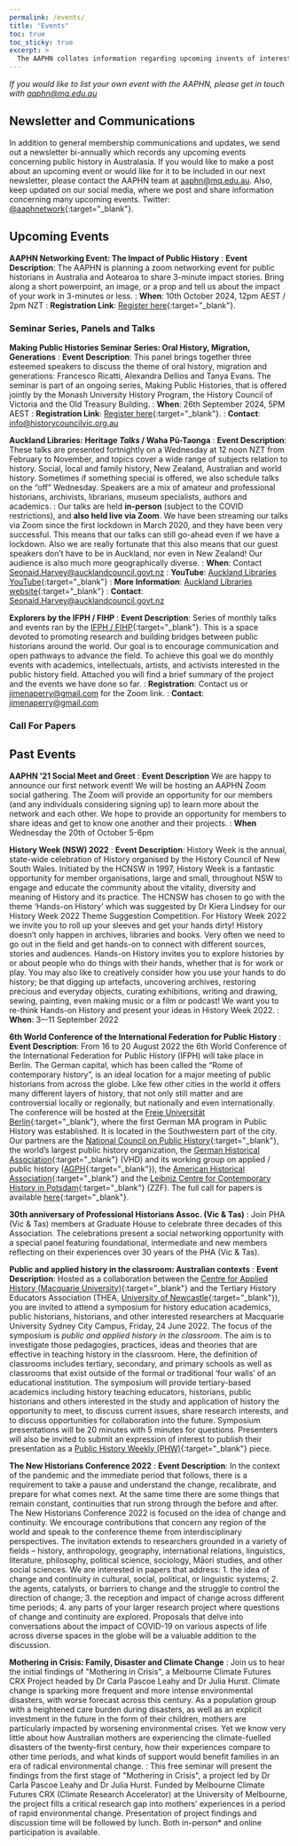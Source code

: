 ```yaml
---
permalink: /events/
title: "Events"
toc: true
toc_sticky: true
excerpt: >
  The AAPHN collates information regarding upcoming invents of interest to public history enthusiasts and practitioners and also sends out a bi-annual Newsletter summarising the year and looking forward to the future.
---
```

_If you would like to list your own event with the AAPHN, please get in touch with <aaphn@mq.edu.au>_

## Newsletter and Communications
In addition to general membership communications and updates, we send out a newsletter bi-annually which records any upcoming events concerning public history in Australasia. If you would like to make a post about an upcoming event or would like for it to be included in our next newsletter, please contact the AAPHN team at <aaphn@mq.edu.au>. Also, keep updated on our social media, where we post and share information concerning many upcoming events. Twitter: [@aaphnetwork](https://twitter.com/aaphnetwork){:target="_blank"}.

## Upcoming Events

**AAPHN Networking Event: The Impact of Public History**
: **Event Description**: The AAPHN is planning a zoom networking event for public historians in Australia and Aotearoa to share 3-minute impact stories. Bring along a short powerpoint, an image, or a prop and tell us about the impact of your work in 3-minutes or less.
: **When**: 10th October 2024, 12pm AEST / 2pm NZT
: **Registration Link**: [Register here](https://macquarie.zoom.us/meeting/register/tZcpfuipqDkjHN1r9hBn8PYd_OrI85WDOIKc){:target="_blank"}.

### Seminar Series, Panels and Talks
**Making Public Histories Seminar Series: Oral History, Migration, Generations**
: **Event Description**: This panel brings together three esteemed speakers to discuss the theme of oral history, migration and generations: Francesco Ricatti, Alexandra Dellios and Tanya Evans. The seminar is part of an ongoing series, Making Public Histories, that is offered jointly by the Monash University History Program, the History Council of Victoria and the Old Treasury Building.
: **When**: 26th September 2024, 5PM AEST
: **Registration Link**: [Register here](https://www.historycouncilvic.org.au/migration_mph_sept2024){:target="_blank"}.
: **Contact**: <info@historycouncilvic.org.au>

**Auckland Libraries: Heritage _Talks_ / Waha Pū-Taonga**
: **Event Description**: These talks are presented fortnightly on a Wednesday at 12 noon NZT from February to November, and topics cover a wide range of subjects relation to history. Social, local and family history, New Zealand, Australian and world history. Sometimes if something special is offered, we also schedule talks on the “off” Wednesday. Speakers are a mix of amateur and professional historians, archivists, librarians, museum specialists, authors and academics.
: Our talks are held **in-person** (subject to the COVID restrictions), and **also held live via Zoom**. We have been streaming our talks via Zoom since the first lockdown in March 2020, and they have been very successful. This means that our talks can still go-ahead even if we have a lockdown. Also we are really fortunate that this also means that our guest speakers don’t have to be in Auckland, nor even in New Zealand! Our audience is also much more geographically diverse.
: **When**: Contact <Seonaid.Harvey@aucklandcouncil.govt.nz>
: **YouTube**: [Auckland Libraries YouTube](https://www.youtube.com/user/aucklandlibraries){:target="_blank"}
: **More Information**: [Auckland Libraries website](https://www.aucklandlibraries.govt.nz/Pages/family-and-local-history-events.aspx){:target="_blank"}
: **Contact**: <Seonaid.Harvey@aucklandcouncil.govt.nz>

**Explorers by the IFPH / FIHP**
: **Event Description**: Series of monthly talks and events ran by the [IFPH / FIHP](https://ifph.hypotheses.org/){:target="_blank"}. This is a space devoted to promoting research and building bridges between public historians around the world. Our goal is to encourage communication and open pathways to advance the field. To achieve this goal we do monthly events with academics, intellectuals, artists, and activists interested in the public history field. Attached you will find a brief summary of the project and the events we have done so far.
: **Registration**: Contact us or <jimenaperry@gmail.com> for the Zoom link.
: **Contact**: <jimenaperry@gmail.com>

### Call For Papers

## Past Events
**AAPHN '21 Social Meet and Greet**
: **Event Description** We are happy to announce our first network event! We will be hosting an AAPHN Zoom social gathering. The Zoom will provide an opportunity for our members (and any individuals considering signing up) to learn more about the network and each other. We hope to provide an opportunity for members to share ideas and get to know one another and their projects.
: **When** Wednesday the 20th of October 5-6pm

**History Week (NSW) 2022**
: **Event Description**: History Week is the annual, state-wide celebration of History organised by the History Council of New South Wales. Initiated by the HCNSW in 1997, History Week is a fantastic opportunity for member organisations, large and small, throughout NSW to engage and educate the community about the vitality, diversity and meaning of History and its practice. The HCNSW has chosen to go with the theme ‘Hands-on History’ which was suggested by Dr Kiera Lindsey for our History Week 2022 Theme Suggestion Competition. For History Week 2022 we invite you to roll up your sleeves and get your hands dirty! History doesn’t only happen in archives, libraries and books. Very often we need to go out in the field and get hands-on to connect with different sources, stories and audiences. Hands-on History invites you to explore histories by or about people who do things with their hands, whether that is for work or play. You may also like to creatively consider how you use your hands to do history; be that digging up artefacts, uncovering archives, restoring precious and everyday objects, curating exhibitions, writing and drawing, sewing, painting, even making music or a film or podcast! We want you to re-think Hands-on History and present your ideas in History Week 2022.
: **When**: 3–-11 September 2022

**6th World Conference of the International Federation for Public History**
: **Event Description**: From 16 to 20 August 2022 the 6th World Conference of the International Federation for Public History (IFPH) will take place in Berlin. The German capital, which has been called the “Rome of contemporary history”, is an ideal location for a major meeting of public historians from across the globe. Like few other cities in the world it offers many different layers of history, that not only still matter and are controversial locally or regionally, but nationally and even internationally. The conference will be hosted at the [Freie Universität Berlin](https://www.fu-berlin.de/en/index.html){:target="_blank"}, where the first German MA program in Public History was established. It is located in the Southwestern part of the city. Our partners are the [National Council on Public History](https://ncph.org/){:target="_blank"}, the world’s largest public history organization, the [German Historical Association](https://www.historikerverband.de/){:target="_blank"} (VHD) and its working group on applied / public history ([AGPH](https://agph.hypotheses.org/internationales){:target="_blank"}), the [American Historical Association](https://www.historians.org/){:target="_blank"} and the [Leibniz Centre for Contemporary History in Potsdam](https://zzf-potsdam.de/en/institution/leibniz-centre-contemporary-history-potsdam){:target="_blank"} (ZZF). The full call for papers is available [here](https://www.ifph2020.berlin/_media/CFP_2022.pdf){:target="_blank"}.

**30th anniversary of Professional Historians Assoc. (Vic & Tas)**
: Join PHA (Vic & Tas) members at Graduate House to celebrate three decades of this Association. The celebrations present a social networking opportunity with a special panel featuring foundational, intermediate and new members reflecting on their experiences over 30 years of the PHA (Vic & Tas).

**Public and applied history in the classroom: Australian contexts**
: **Event Description**: Hosted as a collaboration between the [Centre for Applied History (Macquarie University)](https://www.mq.edu.au/research/research-centres-groups-and-facilities/resilient-societies/centres/centre-for-applied-history){:target="_blank"} and the Tertiary History Educators Association (THEA, [University of Newcastle](https://www.newcastle.edu.au/){:target="_blank"}), you are invited to attend a symposium for history education academics, public historians, historians, and other interested researchers at Macquarie University Sydney City Campus, Friday, 24 June 2022. The focus of the symposium is _public and applied history in the classroom_. The aim is to investigate those pedagogies, practices, ideas and theories that are effective in teaching history in the classroom. Here, the definition of classrooms includes tertiary, secondary, and primary schools as well as classrooms that exist outside of the formal or traditional ‘four walls’ of an educational institution. The symposium will provide tertiary-based academics including history teaching educators, historians, public historians and others interested in the study and application of history the opportunity to meet, to discuss current issues, share research interests, and to discuss opportunities for collaboration into the future. Symposium presentations will be 20 minutes with 5 minutes for questions. Presenters will also be invited to submit an expression of interest to publish their presentation as a [Public History Weekly (PHW)](https://public-historyweekly.degruyter.com/){:target="_blank"} piece.

**The New Historians Conference 2022**
: **Event Description**: In the context of the pandemic and the immediate period that follows, there is a requirement to take a pause and understand the change, recalibrate, and prepare for what comes next. At the same time there are some things that remain constant, continuities that run strong through the before and after. The New Historians Conference 2022 is focused on the idea of change and continuity. We encourage contributions that concern any region of the world and speak to the conference theme from interdisciplinary perspectives. The invitation extends to researchers grounded in a variety of fields – history, anthropology, geography, international relations, linguistics, literature, philosophy, political science, sociology, Māori studies, and other social sciences. We are interested in papers that address: 1. the idea of change and continuity in cultural, social, political, or linguistic systems; 2. the agents, catalysts, or barriers to change and the struggle to control the direction of change; 3. the reception and impact of change across different time periods; 4. any parts of your larger research project where questions of change and continuity are explored. Proposals that delve into conversations about the impact of COVID-19 on various aspects of
life across diverse spaces in the globe will be a valuable addition to the discussion.

**Mothering in Crisis: Family, Disaster and Climate Change**
: Join us to hear the initial findings of "Mothering in Crisis", a Melbourne Climate Futures CRX Project headed by Dr Carla Pascoe Leahy and Dr Julia Hurst. Climate change is sparking more frequent and more intense environmental disasters, with worse forecast across this century. As a population group with a heightened care burden during disasters, as well as an explicit investment in the future in the form of their children, mothers are particularly impacted by worsening environmental crises. Yet we know very little about how Australian mothers are experiencing the climate-fuelled disasters of the twenty-first century, how their experiences compare to other time periods, and what kinds of support would benefit families in an era of radical environmental change.
: This free seminar will present the findings from the first stage of "Mothering in Crisis", a project led by Dr Carla Pascoe Leahy and Dr Julia Hurst. Funded by Melbourne Climate Futures CRX (Climate Research Accelerator) at the University of Melbourne, the project fills a critical research gap into mothers’ experiences in a period of rapid environmental change. Presentation of project findings and discussion time will be followed by lunch. Both in-person* and online participation is available.
